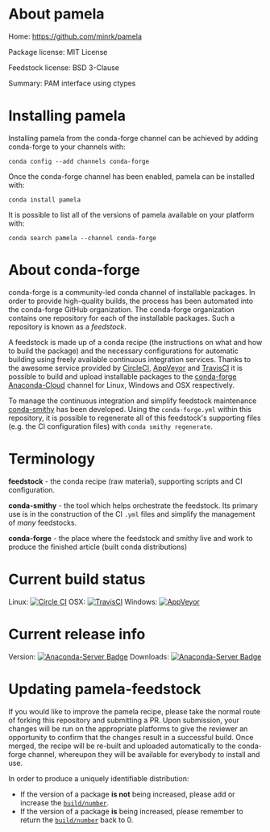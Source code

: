 About pamela
============

Home: https://github.com/minrk/pamela

Package license: MIT License

Feedstock license: BSD 3-Clause

Summary: PAM interface using ctypes



Installing pamela
=================

Installing pamela from the conda-forge channel can be achieved by adding conda-forge to your channels with:

```
conda config --add channels conda-forge
```

Once the conda-forge channel has been enabled, pamela can be installed with:

```
conda install pamela
```

It is possible to list all of the versions of pamela available on your platform with:

```
conda search pamela --channel conda-forge
```


About conda-forge
=================

conda-forge is a community-led conda channel of installable packages.
In order to provide high-quality builds, the process has been automated into the
conda-forge GitHub organization. The conda-forge organization contains one repository 
for each of the installable packages. Such a repository is known as a *feedstock*.

A feedstock is made up of a conda recipe (the instructions on what and how to build
the package) and the necessary configurations for automatic building using freely
available continuous integration services. Thanks to the awesome service provided by
[CircleCI](https://circleci.com/), [AppVeyor](http://www.appveyor.com/)
and [TravisCI](https://travis-ci.org/) it is possible to build and upload installable
packages to the [conda-forge](https://anaconda.org/conda-forge)
[Anaconda-Cloud](http://docs.anaconda.org/) channel for Linux, Windows and OSX respectively.

To manage the continuous integration and simplify feedstock maintenance
[conda-smithy](http://github.com/conda-forge/conda-smithy) has been developed.
Using the ``conda-forge.yml`` within this repository, it is possible to regenerate all of
this feedstock's supporting files (e.g. the CI configuration files) with ``conda smithy regenerate``.


Terminology
===========

**feedstock** - the conda recipe (raw material), supporting scripts and CI configuration.

**conda-smithy** - the tool which helps orchestrate the feedstock.
                   Its primary use is in the construction of the CI ``.yml`` files
                   and simplify the management of *many* feedstocks.

**conda-forge** - the place where the feedstock and smithy live and work to
                  produce the finished article (built conda distributions)

Current build status
====================

Linux: [![Circle CI](https://circleci.com/gh/conda-forge/pamela-feedstock.svg?style=svg)](https://circleci.com/gh/conda-forge/pamela-feedstock)
OSX: [![TravisCI](https://travis-ci.org/conda-forge/pamela-feedstock.svg?branch=master)](https://travis-ci.org/conda-forge/pamela-feedstock) 
Windows: [![AppVeyor](https://ci.appveyor.com/api/projects/status/github/conda-forge/pamela-feedstock?svg=True)](https://ci.appveyor.com/project/conda-forge/pamela-feedstock/branch/master)

Current release info
====================
Version: [![Anaconda-Server Badge](https://anaconda.org/conda-forge/pamela/badges/version.svg)](https://anaconda.org/conda-forge/pamela)
Downloads: [![Anaconda-Server Badge](https://anaconda.org/conda-forge/pamela/badges/downloads.svg)](https://anaconda.org/conda-forge/pamela)


Updating pamela-feedstock
=========================

If you would like to improve the pamela recipe, please take the normal
route of forking this repository and submitting a PR. Upon submission, your changes will
be run on the appropriate platforms to give the reviewer an opportunity to confirm that the
changes result in a successful build. Once merged, the recipe will be re-built and uploaded
automatically to the conda-forge channel, whereupon they will be available for everybody to
install and use.

In order to produce a uniquely identifiable distribution:
 * If the version of a package **is not** being increased, please add or increase
   the [``build/number``](http://conda.pydata.org/docs/building/meta-yaml.html#build-number-and-string). 
 * If the version of a package **is** being increased, please remember to return
   the [``build/number``](http://conda.pydata.org/docs/building/meta-yaml.html#build-number-and-string)
   back to 0.
